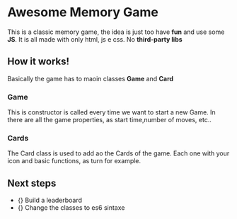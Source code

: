 # Awesome Memory Game
This is a classic memory game, the idea is just too have **fun** and use some **JS**.
It is all made with only html, js e css. No **third-party libs**

## How it works!
Basically the game has to maoin classes **Game** and **Card**
### Game
This is constructor is called every time we want to start a new Game.
In there are all the game properties, as start time,number of moves, etc..

### Cards
The Card class is used to add ao the Cards of the game. Each one with your icon and basic functions, as turn for example.

## Next steps
 - {} Build a leaderboard
 - {} Change the classes to es6 sintaxe